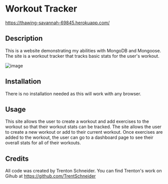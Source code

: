 # Workout Tracker

https://thawing-savannah-69845.herokuapp.com/

## Description

This is a website demonstrating my abilities with MongoDB and Mongoose. The site is a workout tracker that tracks basic stats for the user's workout.

![image](https://user-images.githubusercontent.com/64096701/94354642-41b72180-004b-11eb-8152-ee1c7eb72e37.png)

## Installation

There is no installation needed as this will work with any browser.

## Usage

This site allows the user to create a workout and add exercises to the workout so that their workout stats can be tracked. The site allows the user to create a new workout or add to their current workout. Once exercises are added to the workout, the user can go to a dashboard page to see their overall stats for all of their workouts.

## Credits

All code was created by Trenton Schneider. You can find Trenton's work on Gihub at https://github.com/TrentSchneider